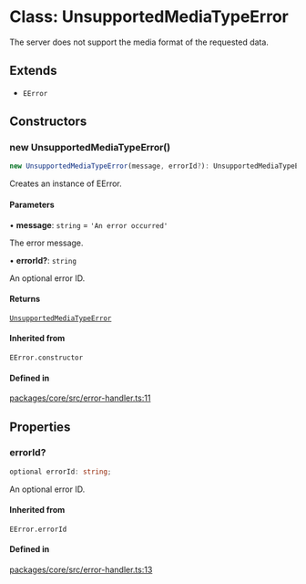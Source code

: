 # Class: UnsupportedMediaTypeError

The server does not support the media format of the requested data.

## Extends

- `EError`

## Constructors

### new UnsupportedMediaTypeError()

```ts
new UnsupportedMediaTypeError(message, errorId?): UnsupportedMediaTypeError
```

Creates an instance of EError.

#### Parameters

• **message**: `string` = `'An error occurred'`

The error message.

• **errorId?**: `string`

An optional error ID.

#### Returns

[`UnsupportedMediaTypeError`](UnsupportedMediaTypeError.md)

#### Inherited from

`EError.constructor`

#### Defined in

[packages/core/src/error-handler.ts:11](https://github.com/vramework/vramework/blob/effbb4c429219b23928f1b1f0fcdb2fd3899355c/packages/core/src/error-handler.ts#L11)

## Properties

### errorId?

```ts
optional errorId: string;
```

An optional error ID.

#### Inherited from

`EError.errorId`

#### Defined in

[packages/core/src/error-handler.ts:13](https://github.com/vramework/vramework/blob/effbb4c429219b23928f1b1f0fcdb2fd3899355c/packages/core/src/error-handler.ts#L13)
